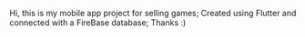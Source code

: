 Hi, this is my mobile app project for selling games; Created using Flutter and
connected with a FireBase database;
Thanks :)
